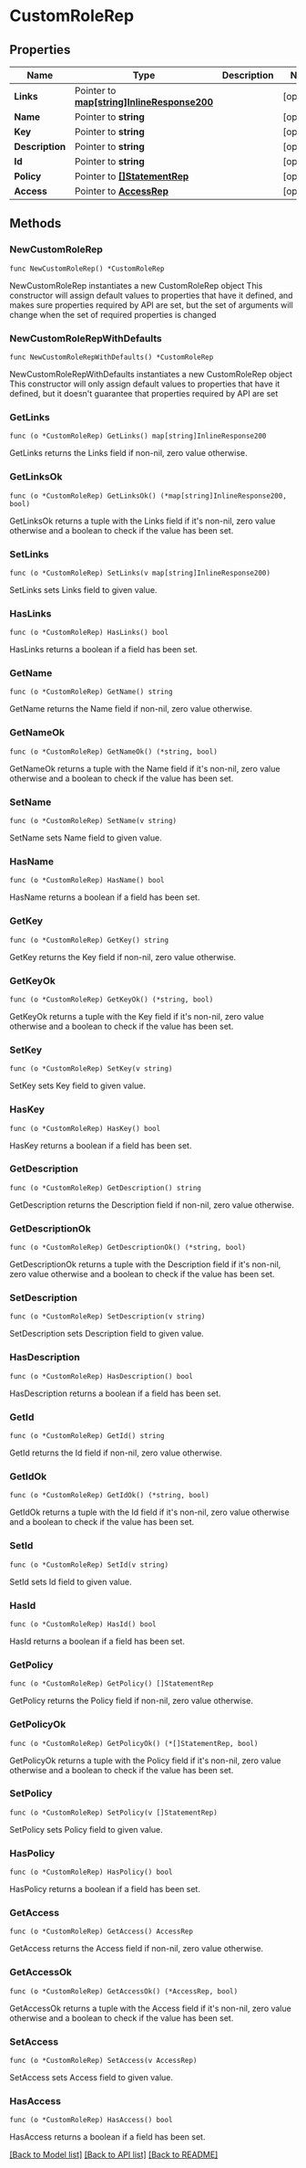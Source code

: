 # CustomRoleRep

## Properties

Name | Type | Description | Notes
------------ | ------------- | ------------- | -------------
**Links** | Pointer to [**map[string]InlineResponse200**](InlineResponse200.md) |  | [optional] 
**Name** | Pointer to **string** |  | [optional] 
**Key** | Pointer to **string** |  | [optional] 
**Description** | Pointer to **string** |  | [optional] 
**Id** | Pointer to **string** |  | [optional] 
**Policy** | Pointer to [**[]StatementRep**](StatementRep.md) |  | [optional] 
**Access** | Pointer to [**AccessRep**](AccessRep.md) |  | [optional] 

## Methods

### NewCustomRoleRep

`func NewCustomRoleRep() *CustomRoleRep`

NewCustomRoleRep instantiates a new CustomRoleRep object
This constructor will assign default values to properties that have it defined,
and makes sure properties required by API are set, but the set of arguments
will change when the set of required properties is changed

### NewCustomRoleRepWithDefaults

`func NewCustomRoleRepWithDefaults() *CustomRoleRep`

NewCustomRoleRepWithDefaults instantiates a new CustomRoleRep object
This constructor will only assign default values to properties that have it defined,
but it doesn't guarantee that properties required by API are set

### GetLinks

`func (o *CustomRoleRep) GetLinks() map[string]InlineResponse200`

GetLinks returns the Links field if non-nil, zero value otherwise.

### GetLinksOk

`func (o *CustomRoleRep) GetLinksOk() (*map[string]InlineResponse200, bool)`

GetLinksOk returns a tuple with the Links field if it's non-nil, zero value otherwise
and a boolean to check if the value has been set.

### SetLinks

`func (o *CustomRoleRep) SetLinks(v map[string]InlineResponse200)`

SetLinks sets Links field to given value.

### HasLinks

`func (o *CustomRoleRep) HasLinks() bool`

HasLinks returns a boolean if a field has been set.

### GetName

`func (o *CustomRoleRep) GetName() string`

GetName returns the Name field if non-nil, zero value otherwise.

### GetNameOk

`func (o *CustomRoleRep) GetNameOk() (*string, bool)`

GetNameOk returns a tuple with the Name field if it's non-nil, zero value otherwise
and a boolean to check if the value has been set.

### SetName

`func (o *CustomRoleRep) SetName(v string)`

SetName sets Name field to given value.

### HasName

`func (o *CustomRoleRep) HasName() bool`

HasName returns a boolean if a field has been set.

### GetKey

`func (o *CustomRoleRep) GetKey() string`

GetKey returns the Key field if non-nil, zero value otherwise.

### GetKeyOk

`func (o *CustomRoleRep) GetKeyOk() (*string, bool)`

GetKeyOk returns a tuple with the Key field if it's non-nil, zero value otherwise
and a boolean to check if the value has been set.

### SetKey

`func (o *CustomRoleRep) SetKey(v string)`

SetKey sets Key field to given value.

### HasKey

`func (o *CustomRoleRep) HasKey() bool`

HasKey returns a boolean if a field has been set.

### GetDescription

`func (o *CustomRoleRep) GetDescription() string`

GetDescription returns the Description field if non-nil, zero value otherwise.

### GetDescriptionOk

`func (o *CustomRoleRep) GetDescriptionOk() (*string, bool)`

GetDescriptionOk returns a tuple with the Description field if it's non-nil, zero value otherwise
and a boolean to check if the value has been set.

### SetDescription

`func (o *CustomRoleRep) SetDescription(v string)`

SetDescription sets Description field to given value.

### HasDescription

`func (o *CustomRoleRep) HasDescription() bool`

HasDescription returns a boolean if a field has been set.

### GetId

`func (o *CustomRoleRep) GetId() string`

GetId returns the Id field if non-nil, zero value otherwise.

### GetIdOk

`func (o *CustomRoleRep) GetIdOk() (*string, bool)`

GetIdOk returns a tuple with the Id field if it's non-nil, zero value otherwise
and a boolean to check if the value has been set.

### SetId

`func (o *CustomRoleRep) SetId(v string)`

SetId sets Id field to given value.

### HasId

`func (o *CustomRoleRep) HasId() bool`

HasId returns a boolean if a field has been set.

### GetPolicy

`func (o *CustomRoleRep) GetPolicy() []StatementRep`

GetPolicy returns the Policy field if non-nil, zero value otherwise.

### GetPolicyOk

`func (o *CustomRoleRep) GetPolicyOk() (*[]StatementRep, bool)`

GetPolicyOk returns a tuple with the Policy field if it's non-nil, zero value otherwise
and a boolean to check if the value has been set.

### SetPolicy

`func (o *CustomRoleRep) SetPolicy(v []StatementRep)`

SetPolicy sets Policy field to given value.

### HasPolicy

`func (o *CustomRoleRep) HasPolicy() bool`

HasPolicy returns a boolean if a field has been set.

### GetAccess

`func (o *CustomRoleRep) GetAccess() AccessRep`

GetAccess returns the Access field if non-nil, zero value otherwise.

### GetAccessOk

`func (o *CustomRoleRep) GetAccessOk() (*AccessRep, bool)`

GetAccessOk returns a tuple with the Access field if it's non-nil, zero value otherwise
and a boolean to check if the value has been set.

### SetAccess

`func (o *CustomRoleRep) SetAccess(v AccessRep)`

SetAccess sets Access field to given value.

### HasAccess

`func (o *CustomRoleRep) HasAccess() bool`

HasAccess returns a boolean if a field has been set.


[[Back to Model list]](../README.md#documentation-for-models) [[Back to API list]](../README.md#documentation-for-api-endpoints) [[Back to README]](../README.md)


